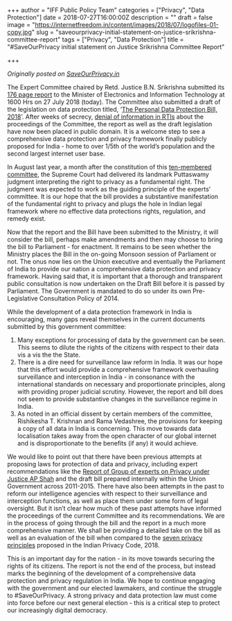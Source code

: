 +++
author = "IFF Public Policy Team"
categories = ["Privacy", "Data Protection"]
date = 2018-07-27T16:00:00Z
description = ""
draft = false
image = "https://internetfreedom.in/content/images/2018/07/logofiles-01-copy.jpg"
slug = "saveourprivacy-initial-statement-on-justice-srikrishna-committee-report"
tags = ["Privacy", "Data Protection"]
title = "#SaveOurPrivacy initial statement on Justice Srikrishna Committee Report"

+++


*Originally posted on [SaveOurPrivacy.in](https://saveourprivacy.in/blog/initial-statement-on-justice-srikrishna-committee-report)*

The Expert Committee chaired by Retd. Justice B.N. Srikrishna submitted its [176 page report](http://meity.gov.in/writereaddata/files/Data_Protection_Committee_Report.pdf) to the Minister of Electronics and Information Technology at 1600 Hrs on 27 July 2018 (today). The Committee also submitted a draft of the legislation on data protection titled, ‘[The Personal Data Protection Bill, 2018](http://meity.gov.in/writereaddata/files/Personal_Data_Protection_Bill%2C2018_0.pdf)’. After weeks of secrecy, [denial of information in RTIs](https://www.thequint.com/news/india/srikrishna-committee-on-data-protection-rti-denied) about the proceedings of the Committee, the report as well as the draft legislation have now been placed in public domain. It is a welcome step to see a comprehensive data protection and privacy framework finally publicly proposed for India - home to over 1/5th of the world’s population and the second largest internet user base.

In August last year, a month after the constitution of this [ten-membered committee](https://economictimes.indiatimes.com/news/politics-and-nation/justice-bn-srikrishna-to-head-committee-for-data-protection-framework/articleshow/59866006.cms), the Supreme Court had delivered its landmark Puttaswamy judgment interpreting the right to privacy as a fundamental right. The judgment was expected to work as the guiding principle of the experts’ committee. It is our hope that the bill provides a substantive manifestation of the fundamental right to privacy and plugs the hole in Indian legal framework where no effective data protections rights, regulation, and remedy exist. 

Now that the report and the Bill have been submitted to the Ministry, it will consider the bill, perhaps make amendments and then may choose to bring the bill to Parliament - for enactment. It remains to be seen whether the Ministry places the Bill in the on-going Monsoon session of Parliament or not. The onus now lies on the Union executive and eventually the Parliament of India to provide our nation a comprehensive data protection and privacy framework. Having said that, it is important that a thorough and transparent public consultation is now undertaken on the Draft Bill before it is passed by Parliament. The Government is mandated to do so under its own Pre-Legislative Consultation Policy of 2014. 

While the development of a data protection framework in India is encouraging, many gaps reveal themselves in the current documents submitted by this government committee:

1. Many exceptions for processing of data by the government can be seen. This seems to dilute the rights of the citizens with respect to their data vis a vis the the State. 
2. There is a dire need for surveillance law reform in India. It was our hope that this effort would provide a comprehensive framework overhauling surveillance and interception in India - in consonance with the international standards on necessary and proportionate principles, along with providing proper judicial scrutiny. However, the report and bill does not seem to provide substantive changes in the surveillance regime in India.
3. As noted in an official dissent by certain members of the committee, Rishikesha T. Krishnan and Rama Vedashree, the provisions for keeping a copy of all data in India is concerning. This move towards data localisation takes away from the open character of our global internet and is disproportionate to the benefits (if any) it would achieve. 

We would like to point out that there have been previous attempts at proposing laws for protection of data and privacy, including expert recommendations like the [Report of Group of experts on Privacy under Justice AP Shah](http://planningcommission.nic.in/reports/genrep/rep_privacy.pdf) and the draft bill prepared internally within the Union Government across 2011-2015. There have also been attempts in the past to reform our intelligence agencies with respect to their surveillance and interception functions, as well as place them under some form of legal oversight. But it isn’t clear how much of these past attempts have informed the proceedings of the current Committee and its recommendations. We are in the process of going through the bill and the report in a much more comprehensive manner. We shall be providing a detailed take on the bill as well as an evaluation of the bill when compared to the [seven privacy principles](https://saveourprivacy.in/principles) proposed in the Indian Privacy Code, 2018.

This is an important day for the nation - in its move towards securing the rights of its citizens. The report is not the end of the process, but instead marks the beginning of the development of a comprehensive data protection and privacy regulation in India. We hope to continue engaging with the government and our elected lawmakers, and continue the struggle to #SaveOurPrivacy. A strong privacy and data protection law must come into force before our next general election - this is a critical step to protect our increasingly digital democracy.

